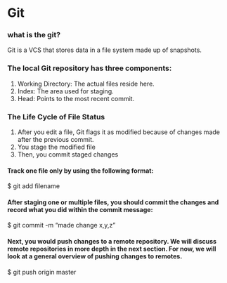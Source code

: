 # Git 

### what is the git?
Git is a VCS that stores data in a file system made up of snapshots.
  
### The local Git repository has three components:
1. Working Directory: The actual files reside here. 
2. Index: The area used for staging. 
3. Head: Points to the most recent commit. 


### The Life Cycle of File Status

1. After you edit a file, Git flags it as modified because of changes made after the previous commit.
2. You stage the modified file 
3. Then, you commit staged changes 

#### Track one file only by using the following format:
$ git add filename

#### After staging one or multiple files, you should commit the changes and record what you did within the commit message:
$ git commit -m “made change x,y,z”

#### Next, you would push changes to a remote repository. We will discuss remote repositories in more depth in the next section. For now, we will look at a general overview of pushing changes to remotes.
$ git push origin master

